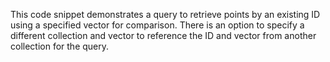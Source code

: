 This code snippet demonstrates a query to retrieve points by an existing ID using a specified vector for comparison. There is an option to specify a different collection and vector to reference the ID and vector from another collection for the query.